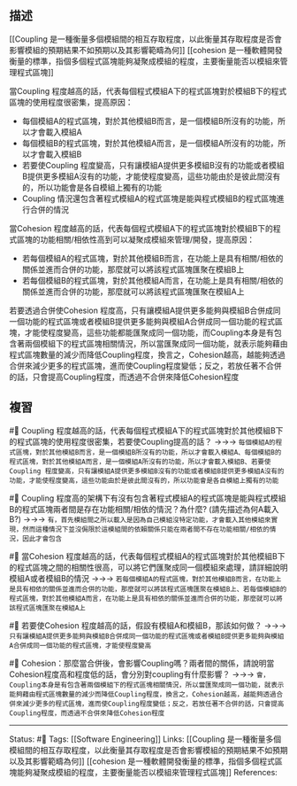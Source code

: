 ## 描述

[[Coupling 是一種衡量多個模組間的相互存取程度，以此衡量其存取程度是否會影響模組的預期結果不如預期以及其影響範疇為何]]
[[cohesion 是一種軟體開發衡量的標準，指個多個程式區塊能夠凝聚成模組的程度，主要衡量能否以模組來管理程式區塊]]


當Coupling  程度越高的話，代表每個程式模組A下的程式區塊對於模組B下的程式區塊的使用程度很密集，提高原因：
- 每個模組A的程式區塊，對於其他模組B而言，是一個模組B所沒有的功能，所以才會載入模組A
- 每個模組B的程式區塊，對於其他模組A而言，是一個模組A所沒有的功能，所以才會載入模組B
- 若要使Coupling 程度變高，只有讓模組A提供更多模組B沒有的功能或者模組B提供更多模組A沒有的功能，才能使程度變高，這些功能由於是彼此間沒有的，所以功能會是各自模組上獨有的功能
- Coupling 情況還包含著程式模組A的程式區塊是能與程式模組B的程式區塊進行合併的情況


當Cohesion 程度越高的話，代表每個程式模組A下的程式區塊對於模組B下的程式區塊的功能相關/相依性高到可以凝聚成模組來管理/開發，提高原因：
- 若每個模組A的程式區塊，對於其他模組B而言，在功能上是具有相關/相依的關係並進而合併的功能，那麼就可以將該程式區塊匯聚在模組B上
- 若每個模組B的程式區塊，對於其他模組A而言，在功能上是具有相關/相依的關係並進而合併的功能，那麼就可以將該程式區塊匯聚在模組A上



若要透過合併使Cohesion 程度高，只有讓模組A提供更多能夠與模組B合併成同一個功能的程式區塊或者模組B提供更多能夠與模組A合併成同一個功能的程式區塊，才能使程度變高，這些功能都能匯聚成同一個功能，而Coupling本身是有包含著兩個模組下的程式區塊相關情況，所以當匯聚成同一個功能，就表示能夠藉由程式區塊數量的減少而降低Coupling程度，換言之，Cohesion越高，越能夠透過合併來減少更多的程式區塊，進而使Coupling程度變低；反之，若放任著不合併的話，只會提高Coupling程度，而透過不合併來降低Cohesion程度


## 複習
#🧠 Coupling  程度越高的話，代表每個程式模組A下的程式區塊對於其他模組B下的程式區塊的使用程度很密集，若要使Coupling提高的話？ ->->-> `每個模組A的程式區塊，對於其他模組B而言，是一個模組B所沒有的功能，所以才會載入模組A、每個模組B的程式區塊，對於其他模組A而言，是一個模組A所沒有的功能，所以才會載入模組B、若要使Coupling 程度變高，只有讓模組A提供更多模組B沒有的功能或者模組B提供更多模組A沒有的功能，才能使程度變高，這些功能由於是彼此間沒有的，所以功能會是各自模組上獨有的功能`
<!--SR:!2022-09-10,28,250-->

#🧠 Coupling 程度高的架構下有沒有包含著程式模組A的程式區塊是能與程式模組B的程式區塊兩者間是存在功能相關/相依的情況？為什麼? (請先描述為何A載入B?) ->->-> `有，首先模組間之所以載入是因為自己模組沒特定功能，才會載入其他模組來實現，然而這種情況下並沒侷限於這模組間的依賴關係只能在兩者間不存在功能相關/相依的情況，因此才會包含`
<!--SR:!2022-09-20,29,248-->
 


#🧠 當Cohesion 程度越高的話，代表每個程式模組A的程式區塊對於其他模組B下的程式區塊之間的相關性很高，可以將它們匯聚成同一個模組來處理，請詳細說明模組A或者模組B的情況 ->->-> `若每個模組A的程式區塊，對於其他模組B而言，在功能上是具有相依的關係並進而合併的功能，那麼就可以將該程式區塊匯聚在模組B上、若每個模組B的程式區塊，對於其他模組A而言，在功能上是具有相依的關係並進而合併的功能，那麼就可以將該程式區塊匯聚在模組A上`
<!--SR:!2022-09-07,25,250-->

#🧠 若要使Cohesion 程度越高的話，假設有模組A和模組B，那該如何做？ ->->-> `只有讓模組A提供更多能夠與模組B合併成同一個功能的程式區塊或者模組B提供更多能夠與模組A合併成同一個功能的程式區塊，才能使程度變高`
<!--SR:!2022-10-14,46,248-->


#🧠 Cohesion：那麼當合併後，會影響Coupling嗎？兩者間的關係，請說明當Cohesion程度高和程度低的話，會分別對coupling有什麼影響？ ->->-> `會，Coupling本身是有包含著兩個模組下的程式區塊相關情況，所以當匯聚成同一個功能，就表示能夠藉由程式區塊數量的減少而降低Coupling程度，換言之，Cohesion越高，越能夠透過合併來減少更多的程式區塊，進而使Coupling程度變低；反之，若放任著不合併的話，只會提高Coupling程度，而透過不合併來降低Cohesion程度`
<!--SR:!2022-10-04,40,230-->

---
Status: #🌱 
Tags:
[[Software Engineering]]
Links:
[[Coupling 是一種衡量多個模組間的相互存取程度，以此衡量其存取程度是否會影響模組的預期結果不如預期以及其影響範疇為何]]
[[cohesion 是一種軟體開發衡量的標準，指個多個程式區塊能夠凝聚成模組的程度，主要衡量能否以模組來管理程式區塊]]
References: